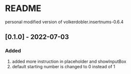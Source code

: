 # README

personal modified version of volkerdobler.insertnums-0.6.4

## [0.1.0] - 2022-07-03

### Added

1. added more instruction in placeholder and showInputBox
2. default starting number is changed to 0 instead of 1

